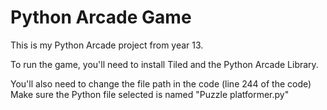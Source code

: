 # Python Arcade Game
This is my Python Arcade project from year 13.

To run the game, you'll need to install Tiled and the Python Arcade Library.

You'll also need to change the file path in the code (line 244 of the code)
Make sure the Python file selected is named "Puzzle platformer.py"
